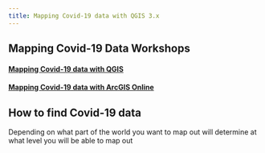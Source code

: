 ```yaml
---
title: Mapping Covid-19 data with QGIS 3.x
---
```

## Mapping Covid-19 Data Workshops

#### [Mapping Covid-19 data with QGIS](docs/QGIS)
#### [Mapping Covid-19 data with ArcGIS Online](docs/aol)

## How to find Covid-19 data

Depending on what part of the world you want to map out will determine at what level you will be able to map out

